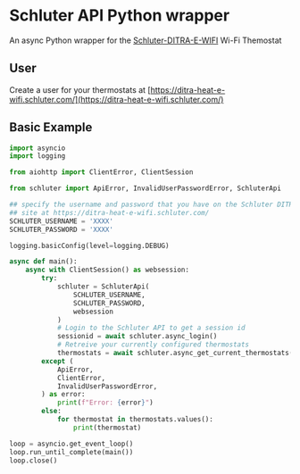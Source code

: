 # Schluter API Python wrapper
An async Python wrapper for the [Schluter-DITRA-E-WIFI](https://www.schluter.com/schluter-us/en_US/ditra-heat-wifi) Wi-Fi Themostat

## User
Create a user for your thermostats at [https://ditra-heat-e-wifi.schluter.com/](https://ditra-heat-e-wifi.schluter.com/)

## Basic Example
```python
import asyncio
import logging

from aiohttp import ClientError, ClientSession

from schluter import ApiError, InvalidUserPasswordError, SchluterApi

## specify the username and password that you have on the Schluter DITRA-HEATER-E-WIFI
## site at https://ditra-heat-e-wifi.schluter.com/
SCHLUTER_USERNAME = 'XXXX'
SCHLUTER_PASSWORD = 'XXXX'

logging.basicConfig(level=logging.DEBUG)

async def main():
    async with ClientSession() as websession:
        try:
            schluter = SchluterApi(
                SCHLUTER_USERNAME,
                SCHLUTER_PASSWORD,
                websession
            )
            # Login to the Schluter API to get a session id
            sessionid = await schluter.async_login()
            # Retreive your currently configured thermostats
            thermostats = await schluter.async_get_current_thermostats(sessionid)
        except (
            ApiError,
            ClientError,
            InvalidUserPasswordError,
        ) as error:
            print(f"Error: {error}")
        else:
            for thermostat in thermostats.values():
                print(thermostat)

loop = asyncio.get_event_loop()
loop.run_until_complete(main())
loop.close()
```